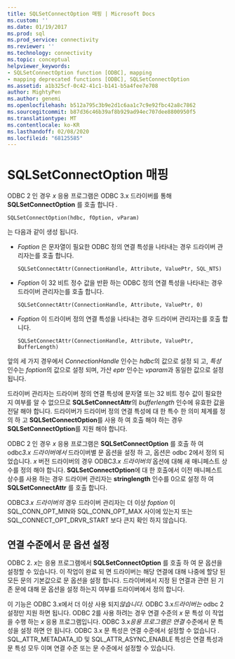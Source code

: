 ```yaml
---
title: SQLSetConnectOption 매핑 | Microsoft Docs
ms.custom: ''
ms.date: 01/19/2017
ms.prod: sql
ms.prod_service: connectivity
ms.reviewer: ''
ms.technology: connectivity
ms.topic: conceptual
helpviewer_keywords:
- SQLSetConnectOption function [ODBC], mapping
- mapping deprecated functions [ODBC], SQLSetConnectOption
ms.assetid: a1b325cf-0c42-41c1-b141-b5a4fee7e708
author: MightyPen
ms.author: genemi
ms.openlocfilehash: b512a795c3b9e2d1c6aa1c7c9e92fbc42a8c7862
ms.sourcegitcommit: b87d36c46b39af8b929ad94ec707dee8800950f5
ms.translationtype: MT
ms.contentlocale: ko-KR
ms.lasthandoff: 02/08/2020
ms.locfileid: "68125585"
---
```

# <a name="sqlsetconnectoption-mapping"></a>SQLSetConnectOption 매핑
ODBC 2 인 경우 *x* 응용 프로그램은 ODBC 3.x 드라이버를 통해 **SQLSetConnectOption** 를 호출 합니다 *.*  
  
```  
SQLSetConnectOption(hdbc, fOption, vParam)  
```  
  
 는 다음과 같이 생성 됩니다.  
  
-   *Foption* 은 문자열이 필요한 ODBC 정의 연결 특성을 나타내는 경우 드라이버 관리자는를 호출 합니다.  
  
    ```  
    SQLSetConnectAttr(ConnectionHandle, Attribute, ValuePtr, SQL_NTS)  
    ```  
  
-   *Foption* 이 32 비트 정수 값을 반환 하는 ODBC 정의 연결 특성을 나타내는 경우 드라이버 관리자는를 호출 합니다.  
  
    ```  
    SQLSetConnectAttr(ConnectionHandle, Attribute, ValuePtr, 0)  
    ```  
  
-   *Foption* 이 드라이버 정의 연결 특성을 나타내는 경우 드라이버 관리자는를 호출 합니다.  
  
    ```  
    SQLSetConnectAttr(ConnectionHandle, Attribute, ValuePtr, BufferLength)  
    ```  
  
 앞의 세 가지 경우에서 *ConnectionHandle* 인수는 *hdbc*의 값으로 설정 되 고, *특성* 인수는 *foption*의 값으로 설정 되며, 가산 *eptr* 인수는 *vparam*과 동일한 값으로 설정 됩니다.  
  
 드라이버 관리자는 드라이버 정의 연결 특성에 문자열 또는 32 비트 정수 값이 필요한 지 여부를 알 수 없으므로 **SQLSetConnectAttr**의 *bufferlength* 인수에 유효한 값을 전달 해야 합니다. 드라이버가 드라이버 정의 연결 특성에 대 한 특수 한 의미 체계를 정의 하 고 **SQLSetConnectOption**를 사용 하 여 호출 해야 하는 경우 **SQLSetConnectOption**를 지원 해야 합니다.  
  
 ODBC 2 인 경우 *x* 응용 프로그램은 **SQLSetConnectOption** 를 호출 하 여 odbc*3.x 드라이버에서* 드라이버별 문 옵션을 설정 하 고, 옵션은 odbc 2에서 정의 되었습니다. *x* 버전 드라이버의 경우 ODBC*3.x 드라이버의* 옵션에 대해 새 매니페스트 상수를 정의 해야 합니다. **SQLSetConnectOption**에 대 한 호출에서 이전 매니페스트 상수를 사용 하는 경우 드라이버 관리자는 **stringlength** 인수를 0으로 설정 하 여 **SQLSetConnectAttr** 를 호출 합니다.  
  
 ODBC*3.x 드라이버의* 경우 드라이버 관리자는 더 이상 *foption* 이 SQL_CONN_OPT_MIN와 SQL_CONN_OPT_MAX 사이에 있는지 또는 SQL_CONNECT_OPT_DRVR_START 보다 큰지 확인 하지 않습니다.  
  
## <a name="setting-statement-options-on-the-connection-level"></a>연결 수준에서 문 옵션 설정  
 ODBC 2. *x*는 응용 프로그램에서 **SQLSetConnectOption** 를 호출 하 여 문 옵션을 설정할 수 있습니다. 이 작업이 완료 되 면 드라이버는 해당 연결에 대해 나중에 할당 된 모든 문의 기본값으로 문 옵션을 설정 합니다. 드라이버에서 지정 된 연결과 관련 된 기존 문에 대해 문 옵션을 설정 하는지 여부를 드라이버에서 정의 합니다.  
  
 이 기능은 ODBC 3.x에서 더 이상 사용 되지*않습니다.* ODBC 3.x*드라이버는* odbc 2 설정만 지원 하면 됩니다. ODBC 2를 사용 하려는 경우 연결 수준의 *x* 문 특성 이 작업을 수행 하는 *x* 응용 프로그램입니다. ODBC 3.x*응용 프로그램은 연결* 수준에서 문 특성을 설정 하면 안 됩니다. ODBC 3.x 문 특성은 연결 수준에서 설정할 수 없습니다 *.* SQL_ATTR_METADATA_ID 및 SQL_ATTR_ASYNC_ENABLE 특성은 연결 특성과 문 특성 모두 이며 연결 수준 또는 문 수준에서 설정할 수 있습니다.
